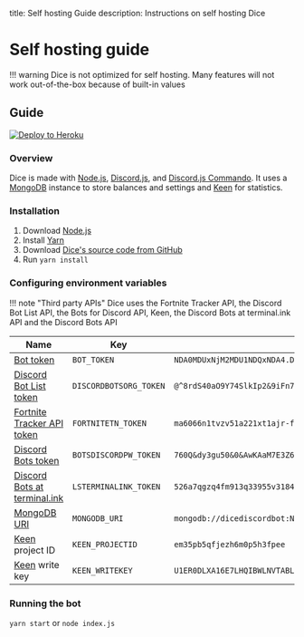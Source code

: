 title: Self hosting Guide
description: Instructions on self hosting Dice

# Self hosting guide

!!! warning
    Dice is not optimized for self hosting. Many features will not work out-of-the-box because of built-in values

## Guide

[![Deploy to Heroku](https://www.herokucdn.com/deploy/button.svg)](https://heroku.com/deploy?template=https://github.com/PizzaFox/dice/tree/master/)

### Overview

Dice is made with [Node.js](https://nodejs.org/en/about/), [Discord.js](https://discord.js.org/#/), and [Discord.js Commando](https://github.com/discordjs/Commando/blob/master/README.md). It uses a [MongoDB](https://www.mongodb.com/what-is-mongodb) instance to store balances and settings and [Keen](https://keen.io) for statistics.

### Installation

1. Download [Node.js](https://nodejs.org/en/download/)
2. Install [Yarn](https://yarnpkg.com/en/docs/install)
3. Download [Dice's source code from GitHub](https://github.com/PizzaFox/dice)
4. Run `yarn install`

### Configuring environment variables

!!! note "Third party APIs"
    Dice uses the Fortnite Tracker API, the Discord Bot List API, the Bots for Discord API, Keen, the Discord Bots at terminal.ink API and the Discord Bots API

| Name                                                                      | Key                    | Example value                                                                                                                                                                                      |
|---------------------------------------------------------------------------|------------------------|----------------------------------------------------------------------------------------------------------------------------------------------------------------------------------------------------|
| [Bot token](https://discordapp.com/developers/applications/me)            | `BOT_TOKEN`            | `NDA0MDUxNjM2MDU1NDQxNDA4.DYtHvQ.k4kZ75iLsOlco4e1mQAU0jyn17E`                                                                                                                                      |
| [Discord Bot List token](https://discordbots.org/api/docs#mybots)         | `DISCORDBOTSORG_TOKEN` | `@^8rdS40aO9Y74SlkIp2&9iFn77os%pSp7U1F3UvC59GD1NW%OX#w2uF2M64y7^08L95nqVi7#2k^RU2P9q13m71BM0H0r9%9nV^@^8rdS40aO9Y74SlkIp2&9iFn77os%pSp7U1F3UvC59GD1NW%OX#w2uF2M64`                                 |
| [Fortnite Tracker API token](https://fortnitetracker.com/site-api/create) | `FORTNITETN_TOKEN`     | `ma6066n1tvzv51a221xt1ajr-ffz1-ouwp-s65p-87-6v97p9944yv5axoo851w6rh1ut`                                                                                                                            |
| [Discord Bots token](https://bots.discord.pw/api)                         | `BOTSDISCORDPW_TOKEN`  | `760Q&dy3gu50&0&AwKAaM7E3Z6NV^WhTB#1FN9IQWFUo5jiPcK*3r%4M9^00bGc8V3zb78u2$3855AXt2O#88Xebh392S!6Ng6Cbj6E6I6CT1FmT81ZNE32OACZg&vMEf83683ix381TH$Z42wxI1#7F333ssnN9`                                 |
| [Discord Bots at terminal.ink](https://docs.terminal.ink/ls/v1.html)      | `LSTERMINALINK_TOKEN`  | `526a7qgzq4fm913q33955v31842262s0212b79f63mpsal578xmj2ujk7740j2h186pp30ikm43zf53o901aszg9472yh95tpu43zgoeukgho4v86irfu8bjfiuefk1h`                                                                 |
| [MongoDB URI](https://docs.mongodb.com/manual/installation/)              | `MONGODB_URI`          | `mongodb://dicediscordbot:NV^WhTB#1FN9IQWFUo5ji@127.0.0.1:27017`                                                                                                                                   |
| [Keen](https://keen.io) project ID                                        | `KEEN_PROJECTID`       | `em35pb5qfjezh6m0p5h3fpee`                                                                                                                                                                         |
| [Keen](https://keen.io) write key                                         | `KEEN_WRITEKEY`        | `U1ER0DLXA16E7LHQIBWLNVTABL03YP2FVG6RO24IXRUICPU8UE8Y37XK8BJXYC47FXD45HKPF74Y20MDXHETAPUZDW6SA4V2QY0Z8Y37XK8BJXYC47FXD45HKPF74Y20MDXHETAPUZDW6SA4V2QY0ZU9TSYDWQGDUADQS9L480ZQXFE1ULIWRON60SJOLT0K` |

### Running the bot

`yarn start` or `node index.js`
